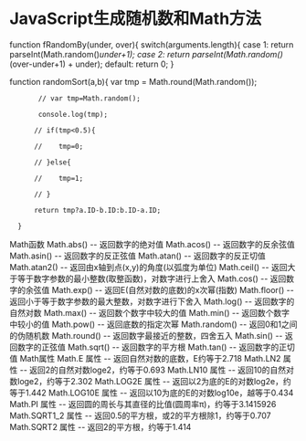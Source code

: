 
# JavaScript生成随机数和Math方法

function fRandomBy(under, over){ switch(arguments.length){ 
case 1: return parseInt(Math.random()*under+1); 
case 2: return parseInt(Math.random()*(over-under+1) + under); 
default: return 0; 
} 

function randomSort(a,b){
           var tmp = Math.round(Math.random());

           // var tmp=Math.random();

           console.log(tmp);

          // if(tmp<0.5){

          //    tmp=0;

          // }else{

          //    tmp=1;

          // }

          return tmp?a.ID-b.ID:b.ID-a.ID;

      }




Math函数 
Math.abs() -- 返回数字的绝对值
Math.acos() -- 返回数字的反余弦值 
Math.asin() -- 返回数字的反正弦值 
Math.atan() -- 返回数字的反正切值 
Math.atan2() -- 返回由x轴到点(x,y)的角度(以弧度为单位)
Math.ceil() -- 返回大于等于数字参数的最小整数(取整函数)，对数字进行上舍入 
Math.cos() -- 返回数字的余弦值 
Math.exp() -- 返回E(自然对数的底数)的x次幂(指数) 
Math.floor() -- 返回小于等于数字参数的最大整数，对数字进行下舍入 
Math.log() -- 返回数字的自然对数 Math.max() -- 返回数个数字中较大的值 
Math.min() -- 返回数个数字中较小的值 
Math.pow() -- 返回底数的指定次幂
Math.random() -- 返回0和1之间的伪随机数
Math.round() -- 返回数字最接近的整数，四舍五入
Math.sin() -- 返回数字的正弦值
Math.sqrt() -- 返回数字的平方根 
Math.tan() -- 返回数字的正切值 Math属性 
Math.E 属性 -- 返回自然对数的底数，E约等于2.718
Math.LN2 属性 -- 返回2的自然对数loge2，约等于0.693
Math.LN10 属性 -- 返回10的自然对数loge2，约等于2.302
Math.LOG2E 属性 -- 返回以2为底的E的对数log2e，约等于1.442
Math.LOG10E 属性 -- 返回以10为底的E的对数log10e，越等于0.434
Math.PI 属性 -- 返回圆的周长与其直径的比值(圆周率π)，约等于3.1415926
Math.SQRT1_2 属性 -- 返回0.5的平方根，或2的平方根除1，约等于0.707
Math.SQRT2 属性 -- 返回2的平方根，约等于1.414

